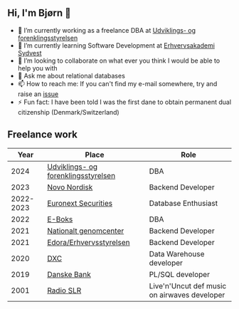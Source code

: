 ## Hi, I'm Bjørn 👋

- 🔭 I’m currently working as a freelance DBA at [Udviklings- og forenklingsstyrelsen](https://ufst.dk/)
- 🌱 I’m currently learning Software Development at [Erhvervsakademi Sydvest](https://easv.dk)
- 👯 I’m looking to collaborate on what ever you think I would be able to help you with
- 💬 Ask me about relational databases
- 📫 How to reach me: If you can't find my e-mail somewhere, try and raise an [issue](https://github.com/BjoernGoettler/BjoernGoettler/issues)
- ⚡ Fun fact: I have been told I was the first dane to obtain permanent dual citizenship (Denmark/Switzerland)

## Freelance work

|Year|Place|Role|
|----|-----|----|
|2024|[Udviklings- og forenklingsstyrelsen](https://ufst.dk/)|DBA|
|2023|[Novo Nordisk](https://novo.dk)|Backend Developer|
|2022-2023|[Euronext Securities](https://www.euronext.com/en/post-trade/euronext-securities/copenhagen)|Database Enthusiast|
|2022|[E-Boks](https://private.e-boks.com/danmark/da)|DBA|
|2021|[Nationalt genomcenter](https://www.ngc.dk/)|Backend Developer|
|2021|[Edora/Erhvervsstyrelsen](https://edora.dk/)|Backend Developer|
|2020|[DXC](https://dxc.com/dk/da)|Data Warehouse developer|
|2019|[Danske Bank](https://danskebank.dk)|PL/SQL developer|
|2001|[Radio SLR](https://www.sn.dk/radioslr/)|Live'n'Uncut def music on airwaves developer|
